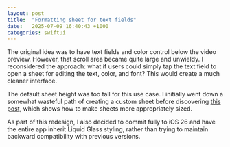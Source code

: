 ```yaml
---
layout: post
title:  "Formatting sheet for text fields"
date:   2025-07-09 16:40:43 +1000
categories: swiftui
---
```


The original idea was to have text fields and color control below the video preview. However, that scroll area became quite large and unwieldy.
I reconsidered the approach: what if users could simply tap the text field to open a sheet for editing the text, color, and font? This would create a much cleaner interface.

The default sheet height was too tall for this use case. I initially went down a somewhat wasteful path of creating a custom sheet before discovering [this post](https://www.hackingwithswift.com/quick-start/swiftui/how-to-control-the-size-of-presented-views), which shows how to make sheets more appropriately sized.

As part of this redesign, I also decided to commit fully to iOS 26 and have the entire app inherit Liquid Glass styling, rather than trying to maintain backward compatibility with previous versions.​​​​​​​​​​​​​​​​